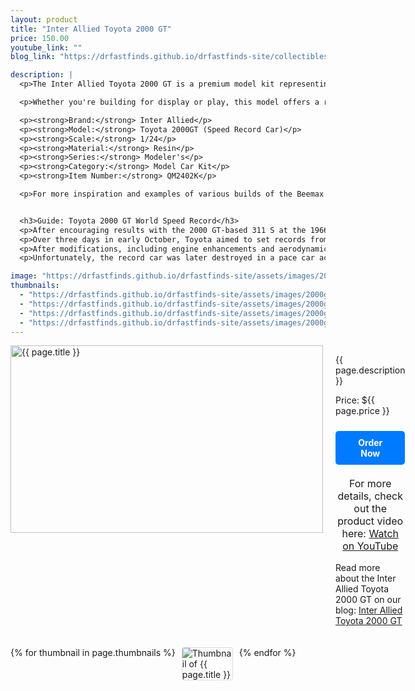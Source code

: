 ```yaml
---
layout: product
title: "Inter Allied Toyota 2000 GT"
price: 150.00
youtube_link: ""
blog_link: "https://drfastfinds.github.io/drfastfinds-site/collectibles/model%20kits/inter%20allied/toyota/2000gt/2024/09/25/inter-allied-toyota-2000-gt.html"

description: |
  <p>The Inter Allied Toyota 2000 GT is a premium model kit representing one of Japan's most iconic sports cars. This beautifully crafted 1/24 scale model showcases the sleek and stylish design that made the Toyota 2000 GT a legend in the automotive world. With exceptional detailing and craftsmanship, this kit is a must-have for car enthusiasts and collectors alike.</p>

  <p>Whether you're building for display or play, this model offers a rewarding experience with its intricate parts and faithful representation of the original vehicle. Add this rare gem to your collection and celebrate the legacy of Japanese engineering excellence.</p>

  <p><strong>Brand:</strong> Inter Allied</p>
  <p><strong>Model:</strong> Toyota 2000GT (Speed Record Car)</p>
  <p><strong>Scale:</strong> 1/24</p>
  <p><strong>Material:</strong> Resin</p>
  <p><strong>Series:</strong> Modeler's</p>
  <p><strong>Category:</strong> Model Car Kit</p>
  <p><strong>Item Number:</strong> QM2402K</p>

  <p>For more inspiration and examples of various builds of the Beemax Nissan 240 RS, visit the <a href="https://forum.deagostini.co.uk/default.aspx?g=topics&f=406&__utma=210999945.144857440.1728943839.1728943839.1728943839.1&__utmb=210999945.0.10.1728943839&__utmc=210999945&__utmx=-&__utmz=210999945.1728943839.1.1.utmcsr=google|utmccn=(organic)|utmcmd=organic|utmctr=(not%20provided)&__utmv=-&__utmk=50015461" target="_blank">DeAgostini Forum category</a>. Here you can explore different builders' techniques and share your own experiences.</p>


  <h3>Guide: Toyota 2000 GT World Speed Record</h3>
  <p>After encouraging results with the 2000 GT-based 311 S at the 1966 Japanese Grand Prix and Suzuka 1000km, Toyota decided to attempt a series of high speed endurance records. The location chosen was Yatabe, where the Japanese Automobile Research Institute had opened a proving ground.</p>
  <p>Over three days in early October, Toyota aimed to set records from 1000 to 5000 miles, 6 to 72 hours, and 2000 to 15,000 kilometers. The car used was an aluminum-bodied pre-production prototype, specially prepared for the event.</p>
  <p>After modifications, including engine enhancements and aerodynamic adjustments, the record attempt was made with a team of five drivers sustaining an average speed of over 200 km/h for three days, resulting in 13 new international records.</p>
  <p>Unfortunately, the record car was later destroyed in a pace car accident, but a replica exists in the factory collection.</p>

image: "https://drfastfinds.github.io/drfastfinds-site/assets/images/2000gt-4.png"
thumbnails:
  - "https://drfastfinds.github.io/drfastfinds-site/assets/images/2000gt-1.png"
  - "https://drfastfinds.github.io/drfastfinds-site/assets/images/2000gt-2.png"
  - "https://drfastfinds.github.io/drfastfinds-site/assets/images/2000gt-3.png"
  - "https://drfastfinds.github.io/drfastfinds-site/assets/images/2000gt-4.png"
---
```


<div class="product-detail">
    <div class="product-image-box">
        <img class="main-image" src="{{ page.image }}" alt="{{ page.title }}">
    </div>
    <div class="product-text">
        <p>{{ page.description }}</p>
        <p>Price: ${{ page.price }}</p>
        <a href="{{ site.baseurl }}/order" class="buy-now">Order Now</a>
        <p class="youtube-link">For more details, check out the product video here: 
            <a href="{{ page.youtube_link }}" target="_blank">Watch on YouTube</a>
        </p>
        <p>Read more about the Inter Allied Toyota 2000 GT on our blog: 
            <a href="https://drfastfinds.github.io/drfastfinds-site/collectibles/model%20kits/inter%20allied/toyota/2000gt/2024/09/25/inter-allied-toyota-2000-gt.html" target="_blank">Inter Allied Toyota 2000 GT</a>
        </p>
    </div>
</div>

<div class="thumbnail-carousel">
    {% for thumbnail in page.thumbnails %}
    <img class="thumbnail" src="{{ thumbnail }}" alt="Thumbnail of {{ page.title }}">
    {% endfor %}
</div>

<style>
.product-detail {
    display: flex;
    align-items: flex-start;
    gap: 20px;
    margin-bottom: 20px;
}

.product-image-box {
    flex-shrink: 0;
    width: 500px; 
    height: 300px; 
    overflow: hidden; 
}

.main-image {
    width: 100%; 
    height: 100%; 
    object-fit: contain; 
    display: block;
}

.product-text {
    max-width: 400px;
    flex-grow: 1;
}

.thumbnail-carousel {
    margin-top: 20px;
    display: flex;
    flex-wrap: wrap; 
    gap: 10px;
    justify-content: flex-start;
}

.thumbnail {
    max-width: 80px;
    cursor: pointer;
    border: 1px solid #ddd;
    border-radius: 4px;
}

.youtube-link {
    text-align: center;
    margin-top: 20px;
    font-size: 16px;
}

.buy-now {
    display: inline-block;
    padding: 10px 20px;
    margin-top: 10px;
    background-color: #007bff;
    color: #fff;
    text-decoration: none;
    border-radius: 5px;
    font-weight: bold;
    text-align: center;
}

.buy-now:hover {
    background-color: #0056b3;
}
</style>

<script>
document.addEventListener('DOMContentLoaded', function() {
    const mainImage = document.querySelector('.main-image');
    const thumbnails = document.querySelectorAll('.thumbnail');

    thumbnails.forEach(thumbnail => {
        thumbnail.addEventListener('click', function() {
            mainImage.src = this.src;
        });
    });
});
</script>
